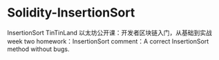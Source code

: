 # Solidity-InsertionSort
InsertionSort
TinTinLand 以太坊公开课：开发者区块链入门，从基础到实战
week two homework：InsertionSort
comment：A correct InsertionSort method without bugs.
